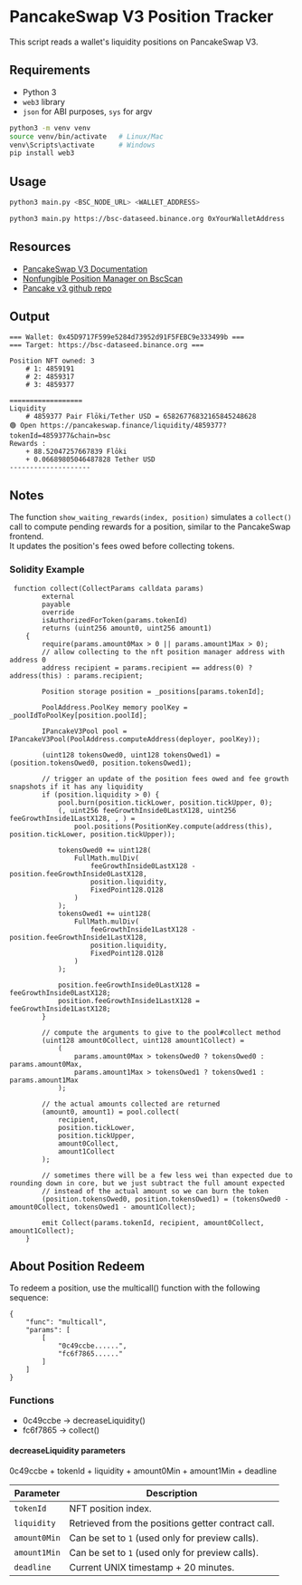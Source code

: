 # PancakeSwap V3 Position Tracker

This script reads a wallet's liquidity positions on PancakeSwap V3.

## Requirements

- Python 3
- `web3` library
- `json` for ABI purposes, `sys` for argv

```bash
python3 -m venv venv
source venv/bin/activate   # Linux/Mac
venv\Scripts\activate      # Windows
pip install web3
```

## Usage

```bash
python3 main.py <BSC_NODE_URL> <WALLET_ADDRESS>

```
```bash
python3 main.py https://bsc-dataseed.binance.org 0xYourWalletAddress
```

## Resources

- [PancakeSwap V3 Documentation](https://developer.pancakeswap.finance/contracts/v3/pancakev3pool)
- [Nonfungible Position Manager on BscScan](https://bscscan.com/address/0x46a15b0b27311cedf172ab29e4f4766fbe7f4364)
- [Pancake v3 github repo](https://github.com/pancakeswap/pancake-v3-contracts)

## Output

```
=== Wallet: 0x45D9717F599e5284d73952d91F5FEBC9e333499b ===
=== Target: https://bsc-dataseed.binance.org ===

Position NFT owned: 3
    # 1: 4859191
    # 2: 4859317
    # 3: 4859377

==================
Liquidity
    # 4859377 Pair Flōki/Tether USD = 65826776832165845248628
🟢 Open https://pancakeswap.finance/liquidity/4859377?tokenId=4859377&chain=bsc
Rewards :
    + 88.52047257667839 Flōki
    + 0.06689805046487828 Tether USD
--------------------
```

## Notes

The function `show_waiting_rewards(index, position)` simulates a `collect()` call to compute pending rewards for a position, similar to the PancakeSwap frontend.  
It updates the position's fees owed before collecting tokens.

### Solidity Example

```solidity
 function collect(CollectParams calldata params)
        external
        payable
        override
        isAuthorizedForToken(params.tokenId)
        returns (uint256 amount0, uint256 amount1)
    {
        require(params.amount0Max > 0 || params.amount1Max > 0);
        // allow collecting to the nft position manager address with address 0
        address recipient = params.recipient == address(0) ? address(this) : params.recipient;

        Position storage position = _positions[params.tokenId];

        PoolAddress.PoolKey memory poolKey = _poolIdToPoolKey[position.poolId];

        IPancakeV3Pool pool = IPancakeV3Pool(PoolAddress.computeAddress(deployer, poolKey));

        (uint128 tokensOwed0, uint128 tokensOwed1) = (position.tokensOwed0, position.tokensOwed1);

        // trigger an update of the position fees owed and fee growth snapshots if it has any liquidity
        if (position.liquidity > 0) {
            pool.burn(position.tickLower, position.tickUpper, 0);
            (, uint256 feeGrowthInside0LastX128, uint256 feeGrowthInside1LastX128, , ) =
                pool.positions(PositionKey.compute(address(this), position.tickLower, position.tickUpper));

            tokensOwed0 += uint128(
                FullMath.mulDiv(
                    feeGrowthInside0LastX128 - position.feeGrowthInside0LastX128,
                    position.liquidity,
                    FixedPoint128.Q128
                )
            );
            tokensOwed1 += uint128(
                FullMath.mulDiv(
                    feeGrowthInside1LastX128 - position.feeGrowthInside1LastX128,
                    position.liquidity,
                    FixedPoint128.Q128
                )
            );

            position.feeGrowthInside0LastX128 = feeGrowthInside0LastX128;
            position.feeGrowthInside1LastX128 = feeGrowthInside1LastX128;
        }

        // compute the arguments to give to the pool#collect method
        (uint128 amount0Collect, uint128 amount1Collect) =
            (
                params.amount0Max > tokensOwed0 ? tokensOwed0 : params.amount0Max,
                params.amount1Max > tokensOwed1 ? tokensOwed1 : params.amount1Max
            );

        // the actual amounts collected are returned
        (amount0, amount1) = pool.collect(
            recipient,
            position.tickLower,
            position.tickUpper,
            amount0Collect,
            amount1Collect
        );

        // sometimes there will be a few less wei than expected due to rounding down in core, but we just subtract the full amount expected
        // instead of the actual amount so we can burn the token
        (position.tokensOwed0, position.tokensOwed1) = (tokensOwed0 - amount0Collect, tokensOwed1 - amount1Collect);

        emit Collect(params.tokenId, recipient, amount0Collect, amount1Collect);
    }
```

## About Position Redeem

To redeem a position, use the multicall() function with the following sequence:
```
{
    "func": "multicall",
    "params": [
        [
            "0c49ccbe......",
            "fc6f7865......"
        ]
    ]
}
```

### Functions
- 0c49ccbe → decreaseLiquidity()
- fc6f7865 → collect()

#### decreaseLiquidity parameters
0c49ccbe + tokenId + liquidity + amount0Min + amount1Min + deadline

| Parameter   | Description |
|--------------|-------------|
| `tokenId`    | NFT position index. |
| `liquidity`  | Retrieved from the positions getter contract call. |
| `amount0Min` | Can be set to `1` (used only for preview calls). |
| `amount1Min` | Can be set to `1` (used only for preview calls). |
| `deadline`   | Current UNIX timestamp + 20 minutes. |